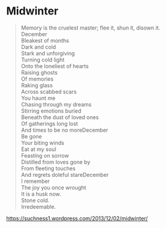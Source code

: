 # Midwinter  
> Memory is the cruelest master; flee it, shun it, disown it.  
December  
Bleakest of months  
Dark and cold  
Stark and unforgiving  
Turning cold light  
Onto the loneliest of hearts  
Raising ghosts  
Of memories   
Raking glass  
Across scabbed scars  
You haunt me  
Chasing through my dreams  
Stirring emotions buried   
Beneath the dust of loved ones  
Of gatherings long lost  
And times to be no moreDecember  
Be gone  
Your biting winds  
Eat at my soul  
Feasting on sorrow  
Distilled from loves gone by  
From fleeting touches  
And regrets doleful stareDecember  
I remember  
The joy you once wrought   
It is a husk now.   
 Stone cold.  
 Irredeemable.  
  
https://suchness1.wordpress.com/2013/12/02/midwinter/